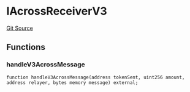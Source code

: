 # IAcrossReceiverV3
[Git Source](https://github.com/malda-protocol/malda-lending/blob/01abcfb9040cf303f2a5fc706b3c3af752e0b27a/src\interfaces\external\across\IAcrossReceiverV3.sol)


## Functions
### handleV3AcrossMessage


```solidity
function handleV3AcrossMessage(address tokenSent, uint256 amount, address relayer, bytes memory message) external;
```

